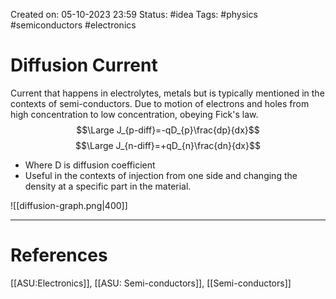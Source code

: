 Created on: 05-10-2023 23:59
Status: #idea
Tags: #physics #semiconductors #electronics 
# Diffusion Current

Current that happens in electrolytes, metals but is typically mentioned in the contexts of semi-conductors. Due to motion of electrons and holes from high concentration to low concentration, obeying Fick's law.
$$\Large J_{p-diff}=-qD_{p}\frac{dp}{dx}$$
$$\Large J_{n-diff}=+qD_{n}\frac{dn}{dx}$$
- Where D is diffusion coefficient
- Useful in the contexts of injection from one side and changing the density at a specific part in the material.

![[diffusion-graph.png|400]]

-----------------
# References
[[ASU:Electronics]], [[ASU: Semi-conductors]], [[Semi-conductors]]